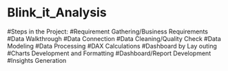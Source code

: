 # Blink_it_Analysis
#Steps in the Project:
#Requirement Gathering/Business Requirements
#Data Walkthrough
#Data Connection
#Data Cleaning/Quality Check
#Data Modeling
#Data Processing
#DAX Calculations
#Dashboard by Lay outing
#Charts Development and Formatting
#Dashboard/Report Development
#Insights Generation
